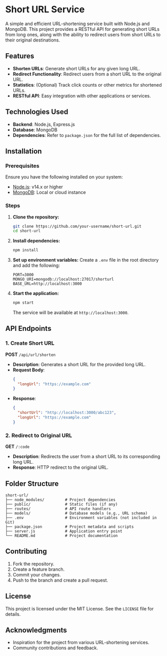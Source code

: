 # Short URL Service

A simple and efficient URL-shortening service built with Node.js and MongoDB. This project provides a RESTful API for generating short URLs from long ones, along with the ability to redirect users from short URLs to their original destinations.

## Features

- **Shorten URLs**: Generate short URLs for any given long URL.
- **Redirect Functionality**: Redirect users from a short URL to the original URL.
- **Statistics**: (Optional) Track click counts or other metrics for shortened URLs.
- **RESTful API**: Easy integration with other applications or services.

## Technologies Used

- **Backend**: Node.js, Express.js
- **Database**: MongoDB
- **Dependencies**: Refer to `package.json` for the full list of dependencies.

## Installation

### Prerequisites

Ensure you have the following installed on your system:

- [Node.js](https://nodejs.org/): v14.x or higher
- [MongoDB](https://www.mongodb.com/): Local or cloud instance

### Steps

1. **Clone the repository:**
   ```bash
   git clone https://github.com/your-username/short-url.git
   cd short-url
   ```

2. **Install dependencies:**
   ```bash
   npm install
   ```

3. **Set up environment variables:**
   Create a `.env` file in the root directory and add the following:
   ```env
   PORT=3000
   MONGO_URI=mongodb://localhost:27017/shorturl
   BASE_URL=http://localhost:3000
   ```

4. **Start the application:**
   ```bash
   npm start
   ```

   The service will be available at `http://localhost:3000`.

## API Endpoints

### 1. Create Short URL

**POST** `/api/url/shorten`

- **Description**: Generates a short URL for the provided long URL.
- **Request Body**:
  ```json
  {
    "longUrl": "https://example.com"
  }
  ```
- **Response**:
  ```json
  {
    "shortUrl": "http://localhost:3000/abc123",
    "longUrl": "https://example.com"
  }
  ```

### 2. Redirect to Original URL

**GET** `/:code`

- **Description**: Redirects the user from a short URL to its corresponding long URL.
- **Response**: HTTP redirect to the original URL.

## Folder Structure

```
short-url/
├── node_modules/         # Project dependencies
├── public/               # Static files (if any)
├── routes/               # API route handlers
├── models/               # Database models (e.g., URL schema)
├── .env                  # Environment variables (not included in Git)
├── package.json          # Project metadata and scripts
├── server.js             # Application entry point
└── README.md             # Project documentation
```

## Contributing

1. Fork the repository.
2. Create a feature branch.
3. Commit your changes.
4. Push to the branch and create a pull request.

## License

This project is licensed under the MIT License. See the `LICENSE` file for details.

## Acknowledgments

- Inspiration for the project from various URL-shortening services.
- Community contributions and feedback.
